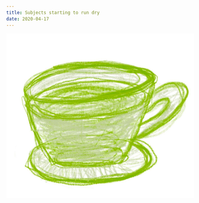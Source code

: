 ```yaml
---
title: Subjects starting to run dry
date: 2020-04-17
---
```


!['Subjects starting to run dry'](image/29Subjectsstartingtorundry2.jpg)

